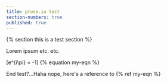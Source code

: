 ```yaml
---
title: prose.io test
section-numbers: true
published: true
---
```


{% section this is a test section %}

Lorem ipsum etc. etc.

\[e^{i\pi} = -1\] {% equation my-eqn %}

End test?...Haha nope, here's a reference to {% ref my-eqn %}
